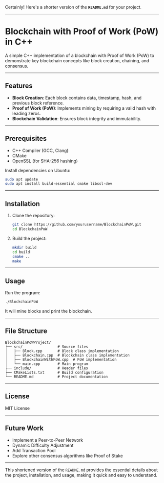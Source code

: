 Certainly! Here's a shorter version of the **`README.md`** for your project.

---

# **Blockchain with Proof of Work (PoW) in C++**

A simple C++ implementation of a blockchain with Proof of Work (PoW) to demonstrate key blockchain concepts like block creation, chaining, and consensus. 

---

## **Features**

- **Block Creation**: Each block contains data, timestamp, hash, and previous block reference.
- **Proof of Work (PoW)**: Implements mining by requiring a valid hash with leading zeros.
- **Blockchain Validation**: Ensures block integrity and immutability.

---

## **Prerequisites**

- C++ Compiler (GCC, Clang)
- CMake
- OpenSSL (for SHA-256 hashing)

Install dependencies on Ubuntu:

```bash
sudo apt update
sudo apt install build-essential cmake libssl-dev
```

---

## **Installation**

1. Clone the repository:

   ```bash
   git clone https://github.com/yourusername/BlockchainPoW.git
   cd BlockchainPoW
   ```

2. Build the project:

   ```bash
   mkdir build
   cd build
   cmake ..
   make
   ```

---

## **Usage**

Run the program:

```bash
./BlockchainPoW
```

It will mine blocks and print the blockchain.

---

## **File Structure**

```
BlockchainPoWProject/
├── src/                # Source files
│   ├── Block.cpp       # Block class implementation
│   ├── Blockchain.cpp  # Blockchain class implementation
│   ├── BlockchainWithPoW.cpp  # PoW implementation
│   └── main.cpp        # Main program
├── include/            # Header files
├── CMakeLists.txt      # Build configuration
└── README.md           # Project documentation
```

---

## **License**

MIT License

---

## **Future Work**

- Implement a Peer-to-Peer Network
- Dynamic Difficulty Adjustment
- Add Transaction Pool
- Explore other consensus algorithms like Proof of Stake

---

This shortened version of the `README.md` provides the essential details about the project, installation, and usage, making it quick and easy to understand.
